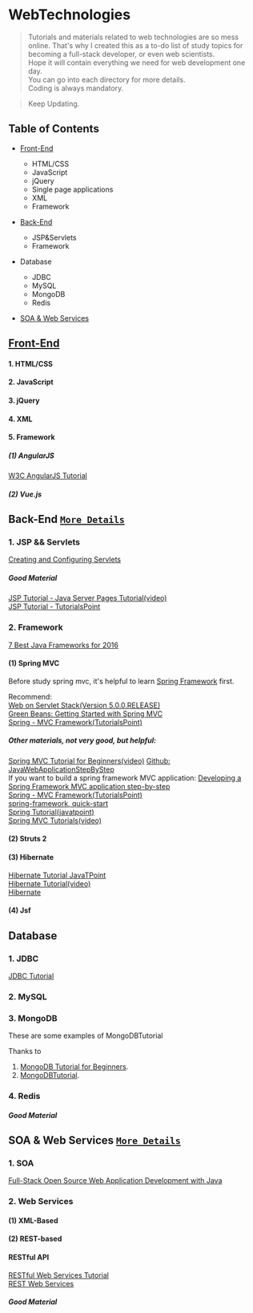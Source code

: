 # WebTechnologies
> Tutorials and materials related to web technologies are so mess online. That's why I created this as a to-do list of study topics for becoming a full-stack developer, or even web scientists.  
> Hope it will contain everything we need for web development one day.  
> You can go into each directory for more details.  
> Coding is always mandatory.  
  
> Keep Updating.


## Table of Contents
* [Front-End](https://github.com/PepperGo/WebTechnologies/tree/master/FrontEnd)
    * HTML/CSS
    * JavaScript
    * jQuery
    * Single page applications
    * XML
    * Framework


* [Back-End](https://github.com/PepperGo/WebTechnologies/tree/master/BackEnd)
    * JSP&Servlets
    * Framework

* Database
    * JDBC
    * MySQL
    * MongoDB
    * Redis
    
* [SOA & Web Services](https://github.com/PepperGo/WebTechnologies/tree/master/SOA-WebServices)

## [Front-End](https://github.com/PepperGo/WebTechnologies/tree/master/FrontEnd)  
#### 1. HTML/CSS  
#### 2. JavaScript  
#### 3. jQuery  
#### 4. XML  
#### 5. Framework  
##### (1) AngularJS
   [W3C AngularJS Tutorial](https://www.w3schools.com/angular/default.asp)  
##### (2) Vue.js  

  
## Back-End   [`More Details`](https://github.com/PepperGo/WebTechnologies/tree/master/BackEnd)

### 1. JSP && Servlets
[Creating and Configuring Servlets](https://docs.oracle.com/cd/E13222_01/wls/docs92/webapp/configureservlet.html)

##### Good Material

[JSP Tutorial - Java Server Pages Tutorial(video)](https://www.youtube.com/playlist?list=PLEAQNNR8IlB588DQvb2wbKFQh2DviPApl)  
[JSP Tutorial - TutorialsPoint](https://www.google.com/search?q=jsp+tutorial&rlz=1C1CHBD_enUS718US718&oq=jsp+tut&aqs=chrome.0.69i59j69i60l3j69i57j0.3684j0j7&sourceid=chrome&ie=UTF-8) 

### 2. Framework
[7 Best Java Frameworks for 2016](https://www.romexsoft.com/blog/7-best-java-frameworks-for-2016/)  
#### (1) Spring MVC
Before study spring mvc, it's helpful to learn [Spring Framework](https://www.tutorialspoint.com/spring/index.htm) first.   


Recommend:<br>
[Web on Servlet Stack(Version 5.0.0.RELEASE)](https://docs.spring.io/spring/docs/current/spring-framework-reference/web.html#mvc)<br>
[Green Beans: Getting Started with Spring MVC](https://spring.io/blog/2011/01/04/green-beans-getting-started-with-spring-mvc/)<br>
[Spring - MVC Framework(TutorialsPoint)](https://www.tutorialspoint.com/springmvc/index.htm)<br>


##### Other materials, not very good, but helpful:<br>
[Spring MVC Tutorial for Beginners(video)](https://www.youtube.com/watch?v=BjNhGaZDr0Y)   [Github: JavaWebApplicationStepByStep](https://github.com/in28minutes/SpringMvcStepByStep)<br>
If you want to build a spring framework MVC application: [Developing a Spring Framework MVC application step-by-step](https://docs.spring.io/docs/Spring-MVC-step-by-step/)<br>
[Spring - MVC Framework(TutorialsPoint)](https://www.tutorialspoint.com/spring/spring_web_mvc_framework.htm)<br>
[spring-framework, quick-start](https://projects.spring.io/spring-framework/#quick-start)<br>
[Spring Tutorial(javatpoint)](https://www.javatpoint.com/spring-3-mvc-tutorial)<br>
[Spring MVC Tutorials(video)](https://www.youtube.com/watch?v=iCQspqBpOB0&list=PLBgMUB7xGcO31B2gBmy1igpZn6LK78-CJ)<br>

#### (2) Struts 2

#### (3) Hibernate
[Hibernate Tutorial JavaTPoint](https://www.javatpoint.com/hibernate-tutorial)  
[Hibernate Tutorial(video)](https://www.youtube.com/playlist?list=PLEAQNNR8IlB7fNkRsUgzrR346i-UqE5CG)  
[Hibernate](https://www.youtube.com/playlist?list=PL4AFF701184976B25)  


#### (4) Jsf



## Database

### 1. JDBC
[JDBC Tutorial](https://www.tutorialspoint.com/jdbc/)

### 2. MySQL

### 3. MongoDB

These are some examples of MongoDBTutorial

Thanks to 
1. [MongoDB Tutorial for Beginners](https://www.youtube.com/playlist?list=PLC3y8-rFHvwh11bWtwm3_qKvo46uDmaal).
2. [MongoDBTutorial](https://www.tutorialspoint.com/mongodb/index.htm).

### 4. Redis

##### Good Material

## SOA & Web Services   [`More Details`](https://github.com/PepperGo/WebTechnologies/tree/master/SOA-WebServices)
### 1. SOA
[Full-Stack Open Source Web Application Development with Java](http://code.scottshipp.com/learn/tutorial-full-stack-open-source-web-application-development-with-java/)  

### 2. Web Services
#### (1) XML-Based 


#### (2) REST-based
#### RESTful API
[RESTful Web Services Tutorial](https://www.tutorialspoint.com/restful/index.htm)  
[REST Web Services](https://www.youtube.com/watch?v=xkKcdK1u95s&index=1&list=PLqq-6Pq4lTTZh5U8RbdXq0WaYvZBz2rbn)

##### Good Material

